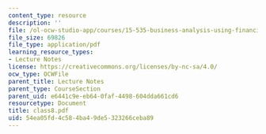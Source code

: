 ```yaml
---
content_type: resource
description: ''
file: /ol-ocw-studio-app/courses/15-535-business-analysis-using-financial-statements-spring-2003/54ea05fd4c584ba49de5323266ceba89_class8.pdf
file_size: 69826
file_type: application/pdf
learning_resource_types:
- Lecture Notes
license: https://creativecommons.org/licenses/by-nc-sa/4.0/
ocw_type: OCWFile
parent_title: Lecture Notes
parent_type: CourseSection
parent_uid: e6441c9e-eb64-0faf-4498-604dda661cd6
resourcetype: Document
title: class8.pdf
uid: 54ea05fd-4c58-4ba4-9de5-323266ceba89
---
```


